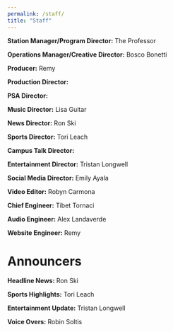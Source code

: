 ```yaml
---
permalink: /staff/
title: "Staff"
---
```


**Station Manager/Program Director:** The Professor

**Operations Manager/Creative Director:** Bosco Bonetti

**Producer:** Remy

**Production Director:**

**PSA Director:**

**Music Director:** Lisa Guitar

**News Director:** Ron Ski

**Sports Director:** Tori Leach

**Campus Talk Director:**

**Entertainment Director:** Tristan Longwell

**Social Media Director:** Emily Ayala

**Video Editor:** Robyn Carmona

**Chief Engineer:** Tibet Tornaci

**Audio Engineer:** Alex Landaverde

**Website Engineer:** Remy

# Announcers

**Headline News:** Ron Ski

**Sports Highlights:** Tori Leach

**Entertainment Update:** Tristan Longwell

**Voice Overs:** Robin Soltis
